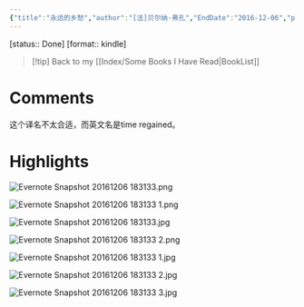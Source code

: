 ```yaml
---
{"title":"永远的乡愁","author":"[法]贝尔纳·弗孔","EndDate":"2016-12-06","publisher":null,"dg-publish":true,"permalink":"/BookNotes/永远的乡愁/","dgPassFrontmatter":true,"noteIcon":""}
---
```


[status:: Done]
[format:: kindle]

>[!tip] Back to my [[Index/Some Books I Have Read\|BookList]]

# Comments
这个译名不太合适，而英文名是time regained。

# Highlights



![Evernote Snapshot 20161206 183133.png](/img/user/_assets/images/Evernote%20Snapshot%2020161206%20183133.png)

![Evernote Snapshot 20161206 183133 1.png](/img/user/_assets/images/Evernote%20Snapshot%2020161206%20183133%201.png)

![Evernote Snapshot 20161206 183133.jpg](/img/user/_assets/images/Evernote%20Snapshot%2020161206%20183133.jpg)

![Evernote Snapshot 20161206 183133 2.png](/img/user/_assets/images/Evernote%20Snapshot%2020161206%20183133%202.png)

![Evernote Snapshot 20161206 183133 1.jpg](/img/user/_assets/images/Evernote%20Snapshot%2020161206%20183133%201.jpg)

![Evernote Snapshot 20161206 183133 2.jpg](/img/user/_assets/images/Evernote%20Snapshot%2020161206%20183133%202.jpg)

![Evernote Snapshot 20161206 183133 3.jpg](/img/user/_assets/images/Evernote%20Snapshot%2020161206%20183133%203.jpg)





